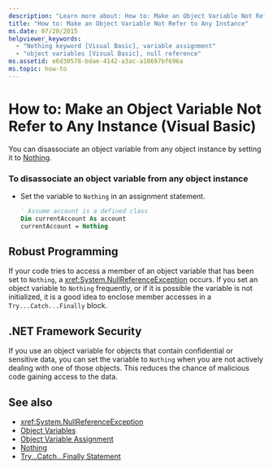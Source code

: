 ```yaml
---
description: "Learn more about: How to: Make an Object Variable Not Refer to Any Instance (Visual Basic)"
title: "How to: Make an Object Variable Not Refer to Any Instance"
ms.date: 07/20/2015
helpviewer_keywords: 
  - "Nothing keyword [Visual Basic], variable assignment"
  - "object variables [Visual Basic], null reference"
ms.assetid: e6d30578-bdae-4142-a3ac-a10697bf696a
ms.topic: how-to
---
```

# How to: Make an Object Variable Not Refer to Any Instance (Visual Basic)

You can disassociate an object variable from any object instance by setting it to [Nothing](../../../language-reference/nothing.md).  
  
### To disassociate an object variable from any object instance  
  
- Set the variable to `Nothing` in an assignment statement.  
  
    ```vb  
    ' Assume account is a defined class  
    Dim currentAccount As account  
    currentAccount = Nothing  
    ```  
  
## Robust Programming  

 If your code tries to access a member of an object variable that has been set to `Nothing`, a <xref:System.NullReferenceException> occurs. If you set an object variable to `Nothing` frequently, or if it is possible the variable is not initialized, it is a good idea to enclose member accesses in a `Try...Catch...Finally` block.  
  
## .NET Framework Security  

 If you use an object variable for objects that contain confidential or sensitive data, you can set the variable to `Nothing` when you are not actively dealing with one of those objects. This reduces the chance of malicious code gaining access to the data.  
  
## See also

- <xref:System.NullReferenceException>
- [Object Variables](object-variables.md)
- [Object Variable Assignment](object-variable-assignment.md)
- [Nothing](../../../language-reference/nothing.md)
- [Try...Catch...Finally Statement](../../../language-reference/statements/try-catch-finally-statement.md)
